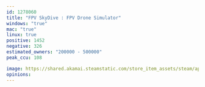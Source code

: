 ```yaml
---
id: 1278060
title: "FPV SkyDive : FPV Drone Simulator"
windows: "true"
mac: "true"
linux: true
positive: 1452
negative: 326
estimated_owners: "200000 - 500000"
peak_ccu: 108

image: https://shared.akamai.steamstatic.com/store_item_assets/steam/apps/1278060/header.jpg?t=1723211140
opinions:
---
```


